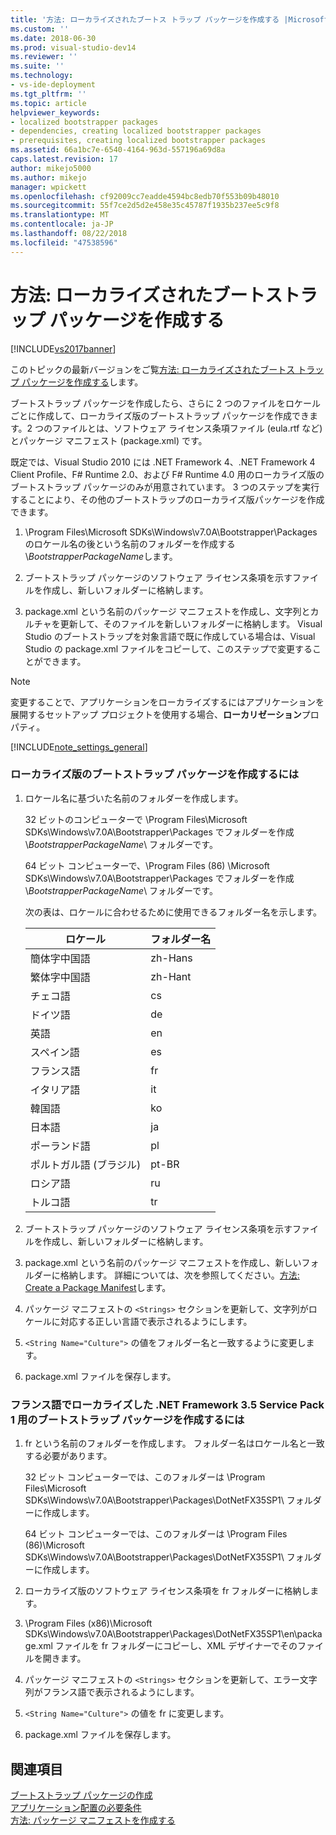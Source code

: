 ```yaml
---
title: '方法: ローカライズされたブートス トラップ パッケージを作成する |Microsoft Docs'
ms.custom: ''
ms.date: 2018-06-30
ms.prod: visual-studio-dev14
ms.reviewer: ''
ms.suite: ''
ms.technology:
- vs-ide-deployment
ms.tgt_pltfrm: ''
ms.topic: article
helpviewer_keywords:
- localized bootstrapper packages
- dependencies, creating localized bootstrapper packages
- prerequisites, creating localized bootstrapper packages
ms.assetid: 66a1bc7e-6540-4164-963d-557196a69d8a
caps.latest.revision: 17
author: mikejo5000
ms.author: mikejo
manager: wpickett
ms.openlocfilehash: cf92009cc7eadde4594bc8edb70f553b09b48010
ms.sourcegitcommit: 55f7ce2d5d2e458e35c45787f1935b237ee5c9f8
ms.translationtype: MT
ms.contentlocale: ja-JP
ms.lasthandoff: 08/22/2018
ms.locfileid: "47538596"
---
```

# <a name="how-to-create-a-localized-bootstrapper-package"></a>方法: ローカライズされたブートストラップ パッケージを作成する
[!INCLUDE[vs2017banner](../includes/vs2017banner.md)]

このトピックの最新バージョンをご覧[方法: ローカライズされたブートス トラップ パッケージを作成する](https://docs.microsoft.com/visualstudio/deployment/how-to-create-a-localized-bootstrapper-package)します。  
  
ブートストラップ パッケージを作成したら、さらに 2 つのファイルをロケールごとに作成して、ローカライズ版のブートストラップ パッケージを作成できます。2 つのファイルとは、ソフトウェア ライセンス条項ファイル (eula.rtf など) とパッケージ マニフェスト (package.xml) です。  
  
 既定では、Visual Studio 2010 には .NET Framework 4、.NET Framework 4 Client Profile、F# Runtime 2.0、および F# Runtime 4.0 用のローカライズ版のブートストラップ パッケージのみが用意されています。 3 つのステップを実行することにより、その他のブートストラップのローカライズ版パッケージを作成できます。  
  
1.  \Program Files\Microsoft SDKs\Windows\v7.0A\Bootstrapper\Packages のロケール名の後という名前のフォルダーを作成する\\*BootstrapperPackageName*します。  
  
2.  ブートストラップ パッケージのソフトウェア ライセンス条項を示すファイルを作成し、新しいフォルダーに格納します。  
  
3.  package.xml という名前のパッケージ マニフェストを作成し、文字列とカルチャを更新して、そのファイルを新しいフォルダーに格納します。 Visual Studio のブートストラップを対象言語で既に作成している場合は、Visual Studio の package.xml ファイルをコピーして、このステップで変更することができます。  
  
> [!NOTE]
>  変更することで、アプリケーションをローカライズするにはアプリケーションを展開するセットアップ プロジェクトを使用する場合、**ローカリゼーション**プロパティ。  
  
 [!INCLUDE[note_settings_general](../includes/note-settings-general-md.md)]  
  
### <a name="to-create-a-localized-bootstrapper-package"></a>ローカライズ版のブートストラップ パッケージを作成するには  
  
1.  ロケール名に基づいた名前のフォルダーを作成します。  
  
     32 ビットのコンピューターで \Program Files\Microsoft SDKs\Windows\v7.0A\Bootstrapper\Packages でフォルダーを作成\\*BootstrapperPackageName*\ フォルダーです。  
  
     64 ビット コンピューターで、\Program Files (86) \Microsoft SDKs\Windows\v7.0A\Bootstrapper\Packages でフォルダーを作成\\*BootstrapperPackageName*\ フォルダーです。  
  
     次の表は、ロケールに合わせるために使用できるフォルダー名を示します。  
  
    |ロケール|フォルダー名|  
    |------------|-----------------|  
    |簡体字中国語|zh-Hans|  
    |繁体字中国語|zh-Hant|  
    |チェコ語|cs|  
    |ドイツ語|de|  
    |英語|en|  
    |スペイン語|es|  
    |フランス語|fr|  
    |イタリア語|it|  
    |韓国語|ko|  
    |日本語|ja|  
    |ポーランド語|pl|  
    |ポルトガル語 (ブラジル)|pt-BR|  
    |ロシア語|ru|  
    |トルコ語|tr|  
  
2.  ブートストラップ パッケージのソフトウェア ライセンス条項を示すファイルを作成し、新しいフォルダーに格納します。  
  
3.  package.xml という名前のパッケージ マニフェストを作成し、新しいフォルダーに格納します。 詳細については、次を参照してください。[方法: Create a Package Manifest](../deployment/how-to-create-a-package-manifest.md)します。  
  
4.  パッケージ マニフェストの `<Strings>` セクションを更新して、文字列がロケールに対応する正しい言語で表示されるようにします。  
  
5.  `<String Name="Culture">` の値をフォルダー名と一致するように変更します。  
  
6.  package.xml ファイルを保存します。  
  
### <a name="to-create-a-bootstrapper-package-for-net-framework-35-service-pack-1-localized-in-french"></a>フランス語でローカライズした .NET Framework 3.5 Service Pack 1 用のブートストラップ パッケージを作成するには  
  
1.  fr という名前のフォルダーを作成します。 フォルダー名はロケール名と一致する必要があります。  
  
     32 ビット コンピューターでは、このフォルダーは \Program Files\Microsoft SDKs\Windows\v7.0A\Bootstrapper\Packages\DotNetFX35SP1\ フォルダーに作成します。  
  
     64 ビット コンピューターでは、このフォルダーは \Program Files (86)\Microsoft SDKs\Windows\v7.0A\Bootstrapper\Packages\DotNetFX35SP1\ フォルダーに作成します。  
  
2.  ローカライズ版のソフトウェア ライセンス条項を fr フォルダーに格納します。  
  
3.  \Program Files (x86)\Microsoft SDKs\Windows\v7.0A\Bootstrapper\Packages\DotNetFX35SP1\en\package.xml ファイルを fr フォルダーにコピーし、XML デザイナーでそのファイルを開きます。  
  
4.  パッケージ マニフェストの `<Strings>` セクションを更新して、エラー文字列がフランス語で表示されるようにします。  
  
5.  `<String Name="Culture">` の値を fr に変更します。  
  
6.  package.xml ファイルを保存します。  
  
## <a name="see-also"></a>関連項目  
 [ブートストラップ パッケージの作成](../deployment/creating-bootstrapper-packages.md)   
 [アプリケーション配置の必要条件](../deployment/application-deployment-prerequisites.md)   
 [方法: パッケージ マニフェストを作成する](../deployment/how-to-create-a-package-manifest.md)



